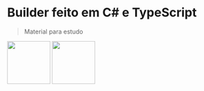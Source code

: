 # Builder feito em C# e TypeScript
> Material para estudo

<div row>
  <img src="https://user-images.githubusercontent.com/97753966/197663039-bcd224ca-5664-43e8-9b03-1833ce7635be.png" width="100px">
<img src="https://user-images.githubusercontent.com/97753966/197663437-5f325bbd-e394-41bf-85a1-d331e3b2289d.png" width="100px">
  
</div>



